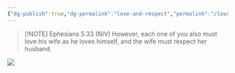 ```yaml
---
{"dg-publish":true,"dg-permalink":"love-and-respect","permalink":"/love-and-respect/","created":"","updated":""}
---
```



> [!NOTE] Ephesians 5:33 (NIV)
> However, each one of you also must love his wife as he loves himself, and the wife must respect her husband.

![](https://res.cloudinary.com/dt9hlo5sw/image/upload/c_scale,w_1080/v1678851784/obsidian/image_utxsvd.png)

<div class="convertful-202420"></div>


<div class="convertful-202420"></div>

